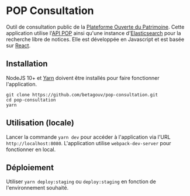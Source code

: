 # POP Consultation

Outil de consultation public de la [Plateforme Ouverte du Patrimoine](http://pop.culture.gouv.fr/). Cette application utilise l'[API POP](https://github.com/betagouv/pop-api) ainsi qu'une instance d'[Elasticsearch](https://www.elastic.co/fr/products/elasticsearch) pour la recherche libre de notices. Elle est développée en Javascript et est basée sur [React](https://reactjs.org/).

## Installation

NodeJS 10+ et [Yarn](https://yarnpkg.com/en/docs/install) doivent être installés pour faire fonctionner l'application.

```
git clone https://github.com/betagouv/pop-consultation.git
cd pop-consultation
yarn
```

## Utilisation (locale)

Lancer la commande `yarn dev` pour accéder à l'application via l'URL `http://localhost:8080`. L'application utilise `webpack-dev-server` pour fonctionner en local.

## Déploiement

Utiliser `yarn deploy:staging` ou `deploy:staging` en fonction de l'environnement souhaité.
